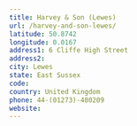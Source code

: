 ```yaml
---
title: Harvey & Son (Lewes)
url: /harvey-and-son-lewes/
latitude: 50.8742
longitude: 0.0167
address1: 6 Cliffe High Street
address2: 
city: Lewes
state: East Sussex
code: 
country: United Kingdom
phone: 44-(01273)-480209
website: 
---
```


